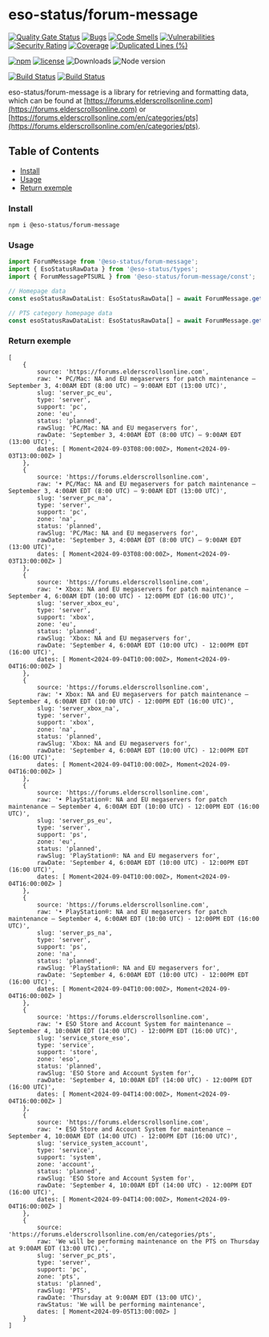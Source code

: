 # eso-status/forum-message

[![Quality Gate Status](https://sonarcloud.io/api/project_badges/measure?project=eso-status_forum-message&metric=alert_status)](https://sonarcloud.io/summary/new_code?id=eso-status_forum-message)
[![Bugs](https://sonarcloud.io/api/project_badges/measure?project=eso-status_forum-message&metric=bugs)](https://sonarcloud.io/summary/new_code?id=eso-status_forum-message)
[![Code Smells](https://sonarcloud.io/api/project_badges/measure?project=eso-status_forum-message&metric=code_smells)](https://sonarcloud.io/summary/new_code?id=eso-status_forum-message)
[![Vulnerabilities](https://sonarcloud.io/api/project_badges/measure?project=eso-status_forum-message&metric=vulnerabilities)](https://sonarcloud.io/summary/new_code?id=eso-status_forum-message)
[![Security Rating](https://sonarcloud.io/api/project_badges/measure?project=eso-status_forum-message&metric=security_rating)](https://sonarcloud.io/summary/new_code?id=eso-status_forum-message)
[![Coverage](https://sonarcloud.io/api/project_badges/measure?project=eso-status_forum-message&metric=coverage)](https://sonarcloud.io/summary/new_code?id=eso-status_forum-message)
[![Duplicated Lines (%)](https://sonarcloud.io/api/project_badges/measure?project=eso-status_forum-message&metric=duplicated_lines_density)](https://sonarcloud.io/summary/new_code?id=eso-status_forum-message)

[![npm](https://img.shields.io/npm/v/@eso-status/forum-message)](https://www.npmjs.com/package/@eso-status/forum-message)
[![license](https://img.shields.io/npm/l/@eso-status/forum-message)](https://github.com/eso-status/forum-message/blob/master/LICENSE.md)
<img src="https://img.shields.io/npm/dt/@eso-status/forum-message" alt="Downloads" />
<img src="https://img.shields.io/node/v/@eso-status/forum-message" alt="Node version" />

[![Build Status](https://github.com/eso-status/forum-message/workflows/CI/badge.svg)](https://github.com/eso-status/forum-message/actions/workflows/CI.yaml)
[![Build Status](https://github.com/eso-status/forum-message/workflows/CD/badge.svg)](https://github.com/eso-status/forum-message/actions/workflows/CD.yaml)

eso-status/forum-message is a library for retrieving and formatting data, which can be found at [https://forums.elderscrollsonline.com](https://forums.elderscrollsonline.com) or [https://forums.elderscrollsonline.com/en/categories/pts](https://forums.elderscrollsonline.com/en/categories/pts).

## Table of Contents
- [Install](#install)
- [Usage](#usage)
- [Return exemple](#return-exemple)

### Install
```shell
npm i @eso-status/forum-message
```

### Usage
```javascript
import ForumMessage from '@eso-status/forum-message';
import { EsoStatusRawData } from '@eso-status/types';
import { ForumMessagePTSURL } from '@eso-status/forum-message/const';

// Homepage data
const esoStatusRawDataList: EsoStatusRawData[] = await ForumMessage.getData();

// PTS category homepage data
const esoStatusRawDataList: EsoStatusRawData[] = await ForumMessage.getData(ForumMessagePTSURL);
```
### Return exemple
```text
[
    {
        source: 'https://forums.elderscrollsonline.com',
        raw: '• PC/Mac: NA and EU megaservers for patch maintenance – September 3, 4:00AM EDT (8:00 UTC) – 9:00AM EDT (13:00 UTC)',
        slug: 'server_pc_eu',
        type: 'server',
        support: 'pc',
        zone: 'eu',
        status: 'planned',
        rawSlug: 'PC/Mac: NA and EU megaservers for',
        rawDate: 'September 3, 4:00AM EDT (8:00 UTC) – 9:00AM EDT (13:00 UTC)',
        dates: [ Moment<2024-09-03T08:00:00Z>, Moment<2024-09-03T13:00:00Z> ]
    },
    {
        source: 'https://forums.elderscrollsonline.com',
        raw: '• PC/Mac: NA and EU megaservers for patch maintenance – September 3, 4:00AM EDT (8:00 UTC) – 9:00AM EDT (13:00 UTC)',
        slug: 'server_pc_na',
        type: 'server',
        support: 'pc',
        zone: 'na',
        status: 'planned',
        rawSlug: 'PC/Mac: NA and EU megaservers for',
        rawDate: 'September 3, 4:00AM EDT (8:00 UTC) – 9:00AM EDT (13:00 UTC)',
        dates: [ Moment<2024-09-03T08:00:00Z>, Moment<2024-09-03T13:00:00Z> ]
    },
    {
        source: 'https://forums.elderscrollsonline.com',
        raw: '• Xbox: NA and EU megaservers for patch maintenance – September 4, 6:00AM EDT (10:00 UTC) - 12:00PM EDT (16:00 UTC)',
        slug: 'server_xbox_eu',
        type: 'server',
        support: 'xbox',
        zone: 'eu',
        status: 'planned',
        rawSlug: 'Xbox: NA and EU megaservers for',
        rawDate: 'September 4, 6:00AM EDT (10:00 UTC) - 12:00PM EDT (16:00 UTC)',
        dates: [ Moment<2024-09-04T10:00:00Z>, Moment<2024-09-04T16:00:00Z> ]
    },
    {
        source: 'https://forums.elderscrollsonline.com',
        raw: '• Xbox: NA and EU megaservers for patch maintenance – September 4, 6:00AM EDT (10:00 UTC) - 12:00PM EDT (16:00 UTC)',
        slug: 'server_xbox_na',
        type: 'server',
        support: 'xbox',
        zone: 'na',
        status: 'planned',
        rawSlug: 'Xbox: NA and EU megaservers for',
        rawDate: 'September 4, 6:00AM EDT (10:00 UTC) - 12:00PM EDT (16:00 UTC)',
        dates: [ Moment<2024-09-04T10:00:00Z>, Moment<2024-09-04T16:00:00Z> ]
    },
    {
        source: 'https://forums.elderscrollsonline.com',
        raw: '• PlayStation®: NA and EU megaservers for patch maintenance – September 4, 6:00AM EDT (10:00 UTC) - 12:00PM EDT (16:00 UTC)',
        slug: 'server_ps_eu',
        type: 'server',
        support: 'ps',
        zone: 'eu',
        status: 'planned',
        rawSlug: 'PlayStation®: NA and EU megaservers for',
        rawDate: 'September 4, 6:00AM EDT (10:00 UTC) - 12:00PM EDT (16:00 UTC)',
        dates: [ Moment<2024-09-04T10:00:00Z>, Moment<2024-09-04T16:00:00Z> ]
    },
    {
        source: 'https://forums.elderscrollsonline.com',
        raw: '• PlayStation®: NA and EU megaservers for patch maintenance – September 4, 6:00AM EDT (10:00 UTC) - 12:00PM EDT (16:00 UTC)',
        slug: 'server_ps_na',
        type: 'server',
        support: 'ps',
        zone: 'na',
        status: 'planned',
        rawSlug: 'PlayStation®: NA and EU megaservers for',
        rawDate: 'September 4, 6:00AM EDT (10:00 UTC) - 12:00PM EDT (16:00 UTC)',
        dates: [ Moment<2024-09-04T10:00:00Z>, Moment<2024-09-04T16:00:00Z> ]
    },
    {
        source: 'https://forums.elderscrollsonline.com',
        raw: '• ESO Store and Account System for maintenance – September 4, 10:00AM EDT (14:00 UTC) - 12:00PM EDT (16:00 UTC)',
        slug: 'service_store_eso',
        type: 'service',
        support: 'store',
        zone: 'eso',
        status: 'planned',
        rawSlug: 'ESO Store and Account System for',
        rawDate: 'September 4, 10:00AM EDT (14:00 UTC) - 12:00PM EDT (16:00 UTC)',
        dates: [ Moment<2024-09-04T14:00:00Z>, Moment<2024-09-04T16:00:00Z> ]
    },
    {
        source: 'https://forums.elderscrollsonline.com',
        raw: '• ESO Store and Account System for maintenance – September 4, 10:00AM EDT (14:00 UTC) - 12:00PM EDT (16:00 UTC)',
        slug: 'service_system_account',
        type: 'service',
        support: 'system',
        zone: 'account',
        status: 'planned',
        rawSlug: 'ESO Store and Account System for',
        rawDate: 'September 4, 10:00AM EDT (14:00 UTC) - 12:00PM EDT (16:00 UTC)',
        dates: [ Moment<2024-09-04T14:00:00Z>, Moment<2024-09-04T16:00:00Z> ]
    },
    {
        source: 'https://forums.elderscrollsonline.com/en/categories/pts',
        raw: 'We will be performing maintenance on the PTS on Thursday at 9:00AM EDT (13:00 UTC).',
        slug: 'server_pc_pts',
        type: 'server',
        support: 'pc',
        zone: 'pts',
        status: 'planned',
        rawSlug: 'PTS',
        rawDate: 'Thursday at 9:00AM EDT (13:00 UTC)',
        rawStatus: 'We will be performing maintenance',
        dates: [ Moment<2024-09-05T13:00:00Z> ]
    }
]
```
